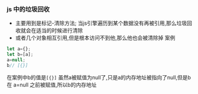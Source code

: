 ### js 中的垃圾回收
- 主要用到是标记-清除方法; 当js引擎遍历到某个数据没有再被引用,那么垃圾回收就会在适当的时候进行清除
- 或者几个对象相互引用,但是根本访问不到他,那么他也会被清除掉
案例
```javascript
let a={};
let b=[a];
a=null;
b// [{}]
```
在案例中b的值是`[{}]` 虽然a被赋值为null了,只是a的内存地址被指向了null,但是b在 a=null 之前被赋值,所以b的内存地址

